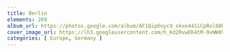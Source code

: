 ```yaml
---
title: Berlin
elements: 269
album_url: https://photos.google.com/album/AF1QipOuyc9_nkxe441iCpRol88UmL4cEwofPgNOp58F
cover_image_url: https://lh3.googleusercontent.com/h_Kd2RvwEK4tM-9vWW8VlrGvnR8fd7jmitGyEtCIqUcC8celFQBeUrhC0YGX7Bd_vxXRouU8os02xL7An_iLWGzZFaIC0Rp0wMn-5oJdH0TyqvKRYCq18nz-J-DS7nMaXOhno38-Lvs4pFz6R4c8X6Xx6mSbO0LJ9xCZYom_eLgibAN6hKPmbucRuV_oe--C-9ozb7vBCyswkIWKnGDBfy4S_223v7z9vAejXDnxdpnvSxjnUzyDTNYCYhxKigkeMyvpa4NkoZIefBIt9603g6UM047AVm_SMJg3X2dHgfDttEvLNP8GjdX_kHgaVAZ94YCy79hMCiERDYFU-fdNsze-jX9kc8-OE4Y6FhnxL8R2Nn9ucmkztX-J0VnLB5_seoOCvDkBt7GQm3amAvS731GcrLN2vda_-rVEP6r4YX8KGRjHa28n3ZmuLgB6BLOsU5LotFLLGYK4ugkvKnqmorIWIzlnt1pmxA_Uw_GWRwVc_6e-GIg6srjicC-NU5LxRr70lthn3giQQRdrSZ3bUqd-2om4YPcc_4ddOHXfeeiSzNkgR2RyiKwUHMRKYGgpHE4CfCpGZ4CyKKQWcBpsnIKdMDV6yZl4WGFekD4YcwgBT78D8LW5xB34RxveXhlsMHGofW3lgMkR2E_RLBoyfYnEYw=s195-p-k-no
categories: [ Europe, Germany ]
---
```

